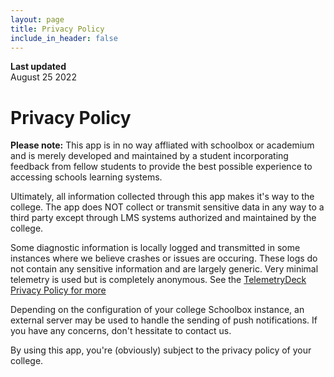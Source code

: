 ```yaml
---
layout: page
title: Privacy Policy
include_in_header: false
---
```


**Last updated**  
August 25 2022

# Privacy Policy

**Please note:** This app is in no way affliated with schoolbox or academium and is merely developed and maintained by a student incorporating feedback from fellow students to provide the best possible experience to accessing schools learning systems.

Ultimately, all information collected through this app makes it's way to the college. The app does NOT collect or transmit sensitive data in any way to a third party except through LMS systems authorized and maintained by the college. 

Some diagnostic information is locally logged and transmitted in some instances where we believe crashes or issues are occuring. These logs do not contain any sensitive information and are largely generic. Very minimal telemetry is used but is completely anonymous. See the [TelemetryDeck Privacy Policy for more](https://telemetrydeck.com/pages/privacy-policy.html)

Depending on the configuration of your college Schoolbox instance, an external server may be used to handle the sending of push notifications. If you have any concerns, don't hessitate to contact us. 

By using this app, you're (obviously) subject to the privacy policy of your college.
